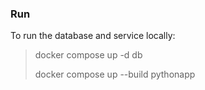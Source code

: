 ### Run
To run the database and service locally:
> docker compose up -d db
> 
> docker compose up --build pythonapp
